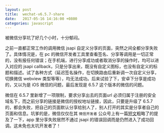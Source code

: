 ```yaml
---
layout: post
title:  wechat-v6.5.7-share
date:   2017-05-16 14:16:00 +0800
categories: javascript
---
```


被微信分享坑了好几个小时，十分郁闷。

之前一直都正常工作的调用微信 jsapi 自定义分享的页面，突然之间全都分享失败了。具体情况是，在 pc 的微信开发者工具里查看签名、分享等调用是一切正常的，没有报任何错误；在手机端，进行分享成功或者取消分享的操作时，均可以进入对应的 jsapi callback，只是分享出来，既没有自定义图标，也没有自定义的标题和描述。试了各种方式（延迟签名操作，在切换路由后重新调一次自定义分享，切换微信 webview 类型等等），均无法成功。后来试验了下，安卓下分享是成功的，又以为是 iOS 微信的问题，最后发现是 6.5.7 这个版本的微信的问题。

微信在 6.5.7 里新增了一项限制，要求分享出去的页面url 必须归属于注册的安全域名下，而之前分享的链接是微信的授权地址链接，因此，只要是升级了 6.5.7 的，都会失败，把自己的页面默认分享给别人了，别人打开的其实是分享者自己的页面和信息。坑爹的是，微信仅仅在其 `微信开发者` 公众号上有一篇[短文](https://mp.weixin.qq.com/s/hAdtKl2i4ilyo9HxT1kXyw)粗略了的提及了一下，app 里分享失败居然不通过 jsapi 的错误回调而是仍然进入了成功回调。这未免也太坑开发者了！
